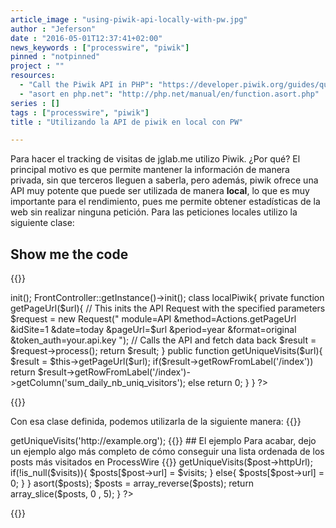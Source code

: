 ```yaml
---
article_image : "using-piwik-api-locally-with-pw.jpg"
author : "Jeferson"
date : "2016-05-01T12:37:41+02:00"
news_keywords : ["processwire", "piwik"]
pinned : "notpinned"
project : ""
resources:
  - "Call the Piwik API in PHP": "https://developer.piwik.org/guides/querying-the-reporting-api#call-the-piwik-api-in-php"
  - "asort en php.net": "http://php.net/manual/en/function.asort.php"
series : []
tags : ["processwire", "piwik"]
title : "Utilizando la API de piwik en local con PW"

---
```

Para hacer el tracking de visitas de jglab.me utilizo Piwik. ¿Por qué? El principal motivo es que permite mantener la información de manera privada, sin que terceros lleguen a saberla, pero además, piwik ofrece una API muy potente que puede ser utilizada de manera __local__, lo que es muy importante para el rendimiento, pues me permite obtener estadísticas de la web sin realizar ninguna petición. Para las peticiones locales utilizo la siguiente clase:

## Show me the code
<!--more-->

{{<highlight php>}}
<?php
use Piwik\API\Request;
use Piwik\FrontController;

define('PIWIK_INCLUDE_PATH', $_SERVER['DOCUMENT_ROOT'] . "/piwik/");
define('PIWIK_USER_PATH', $_SERVER['DOCUMENT_ROOT'] . "/piwik/");
define('PIWIK_ENABLE_DISPATCH', false);
define('PIWIK_ENABLE_ERROR_HANDLER', true);
define('PIWIK_ENABLE_SESSION_START', false);

// if you prefer not to include 'index.php', you must also define here PIWIK_DOCUMENT_ROOT
// and include "libs/upgradephp/upgrade.php" and "core/Loader.php"
require_once PIWIK_INCLUDE_PATH . "/index.php";
require_once PIWIK_INCLUDE_PATH . "/core/API/Request.php";
$environment = new \Piwik\Application\Environment(null);
$environment->init();
FrontController::getInstance()->init();
class localPiwik{
   private function getPageUrl($url){
     // This inits the API Request with the specified parameters
    $request = new Request("
                module=API
              	&method=Actions.getPageUrl
              	&idSite=1
              	&date=today
              	&pageUrl=$url
              	&period=year
              	&format=original
              	&token_auth=your.api.key
                ");
    // Calls the API and fetch data back
    $result = $request->process();
    return $result;
  }

  public function getUniqueVisits($url){
    $result = $this->getPageUrl($url);
    if($result->getRowFromLabel('/index'))
     return $result->getRowFromLabel('/index')->getColumn('sum_daily_nb_uniq_visitors');
    else return 0;
  }
}
?>
{{</highlight>}}

Con esa clase definida, podemos utilizarla de la siguiente manera:
{{<highlight php>}}
<?php
include_once('localPiwik.php');
$piwik = new localPiwik();
$visits = $piwik->getUniqueVisits('http://example.org');
{{</highlight>}}

## El ejemplo
Para acabar, dejo un ejemplo algo más completo de cómo conseguir una lista ordenada de los posts más visitados en ProcessWire
{{<highlight php>}}
<?php
function top_posts($posts_PW){
    include_once('localPiwik.php');
    $piwik = new localPiwik();
    $posts = array();
    foreach ($posts_PW as $post){
      $visits = $piwik->getUniqueVisits($post->httpUrl);
      if(!is_null($visits)){
        $posts[$post->url] = $visits;
      }
      else{
        $posts[$post->url] = 0;
      }
    }
    asort($posts);
    $posts = array_reverse($posts);
    return array_slice($posts, 0 , 5);
  }
?>
{{</highlight>}}
